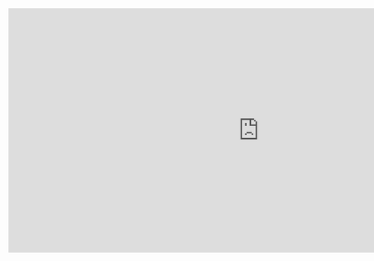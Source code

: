 <iframe width="1002" height="490" src="https://www.youtube.com/embed/0Sz5HSx_1co" title="PORSI PENYAJIAN FOTO JURNALISTIK" frameborder="0" allow="accelerometer; autoplay; clipboard-write; encrypted-media; gyroscope; picture-in-picture; web-share" allowfullscreen></iframe>